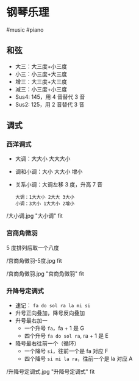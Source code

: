 # 钢琴乐理

#music #piano

## 和弦

* 大三：大三度+小三度
* 小三：小三度+大三度
* 增三：大三度+大三度
* 减三：小三度+小三度
* Sus4: 145，用 4 音替代 3 音
* Sus2: 125，用 2 音替代 3 音

## 调式

### 西洋调式

* 大调：大大小 大大大小
* 调和小调：大小 大大小 增小
* 关系小调：大调左移 3 度，升高 7 音

    ```
    大调：1大大小 2大大 3大小
    小调：3大小 1大大小 2增小
    ```
    
/大小调.jpg  "大小调" fit
    
### 宫商角徴羽

5 度排列后取一个八度

/宫商角徴羽-5度.jpg fit

/宫商角徴羽.jpg "宫商角徴羽" fit

### 升降号定调式

* 速记： `fa do sol ra la mi si`
* 升号正向叠加，降号反向叠加
* 升号最右加一
	* 一个升号 `fa`，fa + 1 是 G
	* 四个升号 `fa do sol ra`, ra + 1 是 E
* 降号最右往前一个（循环）
	* 一个降号 `si`，往前一个是 fa 对应 F
	* 四个降号 `si mi la ra`，往前一个是 la 对应 A

/升降号定调式.jpg "升降号定调式" fit